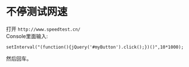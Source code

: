 # 不停测试网速
打开 `http://www.speedtest.cn/`       
Console里面输入:   
```
setInterval("(function(){jQuery('#myButton').click();})()",10*1000);
```
然后回车。



